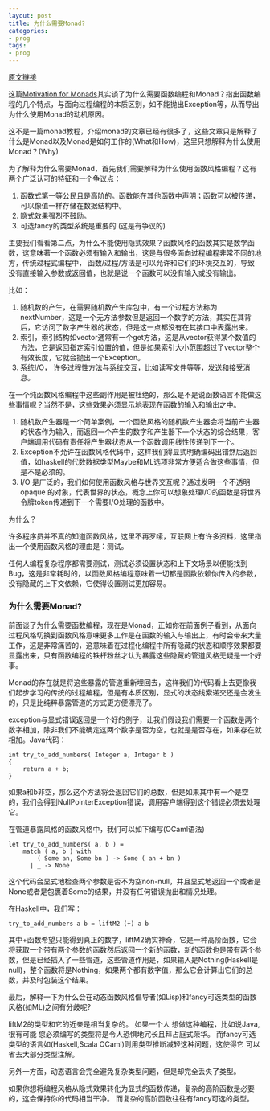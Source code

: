 ```yaml
---
layout: post
title: 为什么需要Monad?
categories:
- prog 
tags:
- prog
---
```


[原文链接](http://www.jdon.com/46884)

这篇[Motivation for Monads](http://cs.coloradocollege.edu/~bylvisaker/MonadMotivation/)其实谈了为什么需要函数编程和Monad？指出函数编程的几个特点，与面向过程编程的本质区别，如不能抛出Exception等，从而导出为什么使用Monad的动机原因。

这不是一篇monad教程，介绍monad的文章已经有很多了，这些文章只是解释了什么是Monad以及Monad是如何工作的(What和How)，这里只想解释为什么使用Monad？(Why)

为了解释为什么需要Monad，首先我们需要解释为什么使用函数风格编程？这有两个广泛认可的特征和一个争议点：

1. 函数式第一等公民且是高阶的。函数能在其他函数中声明；函数可以被传递，可以像值一样存储在数据结构中。
2. 隐式效果强烈不鼓励。
3. 可选fancy的类型系统是重要的 (这是有争议的)

主要我们看看第二点，为什么不能使用隐式效果？函数风格的函数其实是数学函数，这意味著一个函数必须有输入和输出，这是与很多面向过程编程非常不同的地方，传统过程式编程中， 函数/过程/方法是可以允许和它们的环境交互的，导致没有直接输入参数或返回值，也就是说一个函数可以没有输入或没有输出。

比如：

1. 随机数的产生，在需要随机数产生库包中，有一个过程方法称为nextNumber，这是一个无方法参数但是返回一个数字的方法，其实在其背后，它访问了数字产生器的状态，但是这一点都没有在其接口中表露出来。
2. 索引，索引结构如vector通常有一个get方法，这是从vector获得某个数值的方法，它是返回指定索引位置的值，但是如果索引大小范围超过了vector整个有效长度，它就会抛出一个Exception。
3. 系统I/O， 许多过程性方法与系统交互，比如读写文件等等，发送和接受消息。

在一个纯函数风格编程中这些副作用是被杜绝的，那么是不是说函数语言不能做这些事情呢？当然不是，这些效果必须显示地表现在函数的输入和输出之中。

1. 随机数产生器是一个简单案例，一个函数风格的随机数产生器会将当前产生器的状态作为输入，而返回一个产生的数字和产生器下一个状态的综合结果，客户端调用代码有责任将产生器状态从一个函数调用线性传递到下一个。
2. Exception不允许在函数风格代码中，这样我们得显式明确编码出错然后返回值，如haskell的代数数据类型Maybe和ML选项非常方便适合做这些事情，但是不是必须的。
3. I/O 是广泛的，我们如何使用函数风格与世界交互呢？通过发明一个不透明opaque 的对象，代表世界的状态，概念上你可以想象处理I/O的函数是将世界令牌token传递到下一个需要I/O处理的函数中。

为什么？

许多程序员并不真的知道函数风格，这里不再罗嗦，互联网上有许多资料，这里指出一个使用函数风格的理由是：测试。

任何人编程复杂程序都需要测试，测试必须设置状态和上下文场景以便能找到Bug，这是非常耗时的，以函数风格编程意味着一切都是函数依赖你传入的参数，没有隐藏的上下文依赖，它使得设置测试更加容易。

### 为什么需要Monad?

前面谈了为什么需要函数编程，现在是Monad，正如你在前面例子看到，从面向过程风格切换到函数风格意味更多工作是在函数的输入与输出上，有时会带来大量工作，这是非常痛苦的，这意味着在过程化编程中所有隐藏的状态和顺序效果都要显露出来，只有函数编程的铁杆粉丝才认为暴露这些隐藏的管道风格无疑是一个好事。

Monad的存在就是将这些暴露的管道重新埋回去，这样我们的代码看上去更像我们起步学习的传统的过程编程，但是有本质区别，显式的状态线索递交还是会发生的，只是比纯粹暴露管道的方式更方便漂亮了。

exception与显式错误返回是一个好的例子，让我们假设我们需要一个函数是两个数字相加，除非我们不能确定这两个数字是否为空，也就是是否存在，如果存在就相加。Java代码：

```
int try_to_add_numbers( Integer a, Integer b )
{
    return a + b;
}
```

如果a和b非空，那么这个方法将会返回它们的总数，但是如果其中有一个是空的，我们会得到NullPointerException错误，调用客户端得到这个错误必须去处理它。

在管道暴露风格的函数风格中，我们可以如下编写(OCaml语法)

```
let try_to_add_numbers( a, b ) =
    match ( a, b ) with
        ( Some an, Some bn ) -> Some ( an + bn )
      | _ -> None
```

这个代码会显式地检查两个参数是否不为空non-null，并且显式地返回一个或者是None或者是包裹着Some的结果，并没有任何错误抛出和情况处理。

在Haskell中，我们写：

```
try_to_add_numbers a b = liftM2 (+) a b
```

其中+函数希望只能得到真正的数字，liftM2确实神奇，它是一种高阶函数，它会将获取一个带有两个参数的函数然后返回一个新的函数，新的函数也是带有两个参数，但是已经插入了一些管道，这些管道作用是，如果输入是Nothing(Haskell是null)，整个函数将是Nothing，如果两个都有数字值，那么它会计算出它们的总数，并及时包装这个结果。

最后，解释一下为什么会在动态函数风格倡导者(如Lisp)和fancy可选类型的函数风格(如ML)之间有分歧呢?

liftM2的类型和它的近亲是相当复杂的。 如果一个人 想做这种编程，比如说Java,很有可能 您必须编写的类型将是令人恐惧地冗长且拜占庭式荣华。 而fancy可选类型的语言如(Haskell,Scala OCaml)则用类型推断减轻这种问题，这使得它 可以省去大部分类型注解。

另外一方面，动态语言会完全避免复杂类型问题，但是却完全丢失了类型。

如果你想将编程风格从隐式效果转化为显式的函数传递，复杂的高阶函数是必要的，这会保持你的代码相当干净。 而复杂的高阶函数往往有fancy可选的类型。


